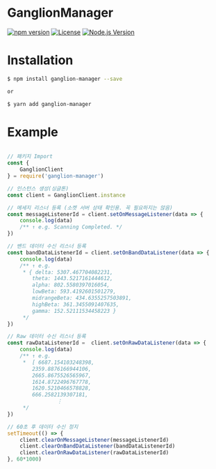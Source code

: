 # GanglionManager

[![npm version][npm-image]][npm-url]
[![License][license-image]][license-url]
[![Node.js Version][node-version-image]][node-version-url]

# Installation
```sh
$ npm install ganglion-manager --save

or

$ yarn add ganglion-manager
```

# Example
```javascript

// 패키지 Import
const {
    GanglionClient
} = require('ganglion-manager')

// 인스턴스 생성(싱글톤)
const client = GanglionClient.instance

// 메세지 리스너 등록 (소켓 서버 상태 확인용. 꼭 필요하지는 않음)
const messageListenerId = client.setOnMessageListener(data => {
    console.log(data)
    /** ↑ e.g. Scanning Completed. */
})

// 밴드 데이터 수신 리스너 등록
const bandDataListenerId = client.setOnBandDataListener(data => {
    console.log(data)
    /** ↑ e.g.
     * { delta: 5307.467704082231,
        theta: 1443.5217161444612,
        alpha: 802.5580397016054,
        lowBeta: 593.4192601501279,
        midrangeBeta: 434.6355257503891,
        highBeta: 361.3455091407635,
        gamma: 152.52111534458223 }
     */
})

// Raw 데이터 수신 리스너 등록
const rawDataListenerId =  client.setOnRawDataListener(data => {
    console.log(data)
    /** ↑ e.g.
     *  [ 6687.154103248398,
        2359.8876166944106,
        2665.8675526565967,
        1614.8722496767778,
        1620.5210466578828,
        666.2582139307181,
                ⋮
     */
})

// 60초 후 데이터 수신 정지
setTimeout(() => {
    client.clearOnMessageListener(messageListenerId)
    client.clearOnBandDataListener(bandDataListenerId)
    client.clearOnRawDataListener(rawDataListenerId)
}, 60*1000)
```

[npm-image]: https://img.shields.io/npm/v/ganglion-manager.svg?color=CB0000&label=npm&style=plastic&logo=npm
[npm-url]: https://www.npmjs.com/package/ganglion-manager


[license-image]: https://img.shields.io/github/license/ApexCaptain/GanglionManager.svg?color=E2AC00&label=License&style=plastic&logo=data%3Aimage%2Fpng%3Bbase64%2CiVBORw0KGgoAAAANSUhEUgAAABAAAAAQCAYAAAAf8%2F9hAAAABHNCSVQICAgIfAhkiAAAAAlwSFlzAAAAdgAAAHYBTnsmCAAAABl0RVh0U29mdHdhcmUAd3d3Lmlua3NjYXBlLm9yZ5vuPBoAAAHSSURBVDiNpZLLa1NREMa%2FmXvzaG2lKDW2EdNqi6Ckxq5Kdy0UsnQTs1CrWxcidFPEnYumG%2FFfUHRloC5cBTU%2Bdi6Cr1QUYh9wqS3RWmqoNzf3zrgIN2DahkK%2B1Zw5v%2Flm5nCANkV%2BoC%2BiR6uQayHXeEBJa9N%2BdWKIHO85AGjQmApPWKVm5j%2BDWr5vxv1m3OOIQioE7hZImQEA3CuQP1zPrTOMM95McPLHfQBg32BuYXQxtxMtzOcTyY5pi7SHh7nfs7nfs%2FWwO9QxbdH8ywvJ3E60kFkY%2FeLXmX6wuNYzVdzoHFcJ3QWQC09YpUom9g4Aum6vft%2BLaUyQSl0dhKKUzWYdgqymL6ZPA0DgXC3uN9iPqa%2FgynU1nccAYDtdDz02rtSfmBor7sdQ9U0k%2Fmkpcicx8PO9z35YOZIYOVWew7b5tlY0PwbG7ZvF5d7Zkdjm52bGJJfHzsfKaVWkZYPhrRg4i22IBB0%2BJvVBXB6Ln%2Fx1WRXYxQQ49IgITwGq6V8CSEHdshZm45bf7SDMnqo%2Bi%2F6uZGKvWzHc6vIgatuAmhPV%2FPFLTDwIALKFlG7RkjGgBQAQleXQ5PqTlgZOvq8C4JB%2F9r42PiuU1Ou8YZnNNW3pH9Tv3ULkpzpnAAAAAElFTkSuQmCC
[license-url]: https://github.com/ApexCaptain/GanglionManager/blob/master/LICENSE


[node-version-image]: http://img.shields.io/node/v/ganglion-manager.svg?style=plastic&color=378C37&label=Node.js&logo=node.js
[node-version-url]: https://nodejs.org/download/

